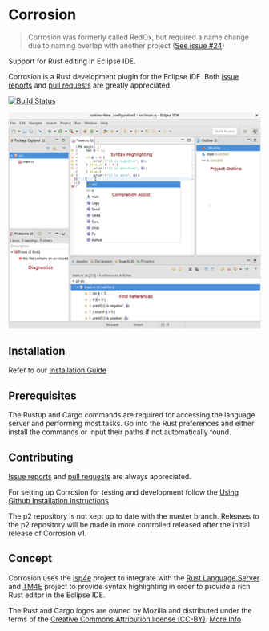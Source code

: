 # Corrosion

> Corrosion was formerly called RedOx, but required a name change due to naming overlap with another project ([See issue #24](https://github.com/LucasBullen/redOx/issues/24))

Support for Rust editing in Eclipse IDE.

Corrosion is a Rust development plugin for the Eclipse IDE. Both [issue reports](https://github.com/LucasBullen/corrosion/issues) and [pull requests](https://github.com/LucasBullen/corrosion/pulls) are greatly appreciated.

[![Build Status](https://travis-ci.org/LucasBullen/corrosion.svg?branch=master)](https://travis-ci.org/LucasBullen/corrosion)

![Screenshot](images/editorOverview.png "Screenshot of Corrosion editor")

## Installation
Refer to our [Installation Guide](documentation/Installation.md)

## Prerequisites

The Rustup and Cargo commands are required for accessing the language server and performing most tasks. Go into the Rust preferences and either install the commands or input their paths if not automatically found.

## Contributing
[Issue reports](https://github.com/LucasBullen/corrosion/issues) and [pull requests](https://github.com/LucasBullen/corrosion/pulls) are always appreciated.

For setting up Corrosion for testing and development follow the [Using Github Installation Instructions](documentation/Installation.md#using-github)

The p2 repository is not kept up to date with the master branch. Releases to the p2 repository will be made in more controlled released after the initial release of Corrosion v1.

## Concept

Corrosion uses the [lsp4e](https://projects.eclipse.org/projects/technology.lsp4e) project to integrate with the [Rust Language Server](https://github.com/rust-lang-nursery/rls) and [TM4E](https://projects.eclipse.org/projects/technology.tm4e) project to provide syntax highlighting in order to provide a rich Rust editor in the Eclipse IDE.

The Rust and Cargo logos are owned by Mozilla and distributed under the terms of the [Creative Commons Attribution license (CC-BY)](https://creativecommons.org/licenses/by/4.0/). [More Info](https://www.rust-lang.org/en-US/legal.html)
